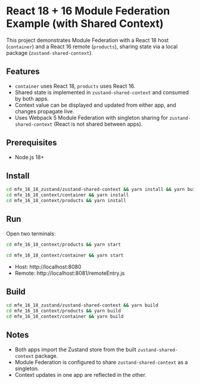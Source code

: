 
# React 18 + 16 Module Federation Example (with Shared Context)

This project demonstrates Module Federation with a React 18 host (`container`) and a React 16 remote (`products`), sharing state via a local package (`zustand-shared-context`).

## Features
- `container` uses React 18, `products` uses React 16.
- Shared state is implemented in `zustand-shared-context` and consumed by both apps.
- Context value can be displayed and updated from either app, and changes propagate live.
- Uses Webpack 5 Module Federation with singleton sharing for `zustand-shared-context` (React is not shared between apps).

## Prerequisites
- Node.js 18+

## Install
```bash
cd mfe_16_18_zustand/zustand-shared-context && yarn install && yarn build
cd mfe_16_18_context/container && yarn install
cd mfe_16_18_context/products && yarn install
```

## Run
Open two terminals:
```bash
cd mfe_16_18_context/products && yarn start
```
```bash
cd mfe_16_18_context/container && yarn start
```
- Host: http://localhost:8080
- Remote: http://localhost:8081/remoteEntry.js

## Build
```bash
cd mfe_16_18_zustand/zustand-shared-context && yarn build
cd mfe_16_18_context/products && yarn build
cd mfe_16_18_context/container && yarn build
```

## Notes
- Both apps import the Zustand store from the built `zustand-shared-context` package.
- Module Federation is configured to share `zustand-shared-context` as a singleton.
- Context updates in one app are reflected in the other.


